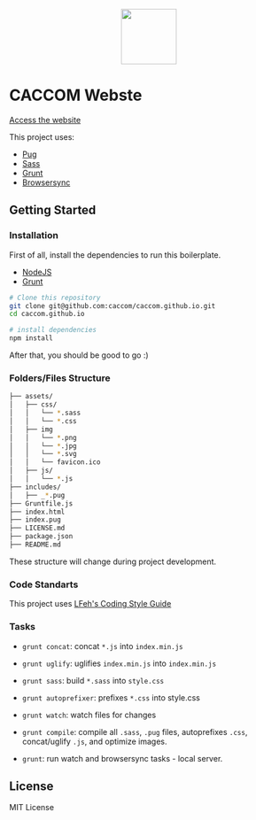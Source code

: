 <p align="center">
  <img src="http://i.imgbox.com/Di0zXjiK.png" width="100">
</p>

# CACCOM Webste

[Access the website](http://caccom.github.io/caccom)

This project uses:
- [Pug](https://pugjs.org/)
- [Sass](http://sass-lang.com/)
- [Grunt](https://gruntjs.com/)
- [Browsersync](https://www.browsersync.io/)

## Getting Started

### Installation

First of all, install the dependencies to run this boilerplate.

- [NodeJS](http://nodejs.org/)
- [Grunt](https://gruntjs.com/)

```sh
# Clone this repository
git clone git@github.com:caccom/caccom.github.io.git
cd caccom.github.io

# install dependencies
npm install

```

After that, you should be good to go :)


### Folders/Files Structure

```sh
├── assets/
│   ├── css/
│   │   └── *.sass
│   │   └── *.css
│   ├── img
│   │   └── *.png
│   │   └── *.jpg
│   │   └── *.svg
│   │   └── favicon.ico
│   ├── js/
│   │   └── *.js
├── includes/
│   ├── _*.pug
├── Gruntfile.js
├── index.html
├── index.pug
├── LICENSE.md
├── package.json
├── README.md
```
These structure will change during project development.


### Code Standarts

This project uses [LFeh's Coding Style Guide](https://github.com/LFeh/coding-style)


### Tasks

- `grunt concat`: concat `*.js` into `index.min.js`
- `grunt uglify`: uglifies `index.min.js` into `index.min.js`
- `grunt sass`: build `*.sass` into `style.css`
- `grunt autoprefixer`: prefixes `*.css` into style.css
- `grunt watch`: watch files for changes

- `grunt compile`: compile all `.sass`, `.pug` files, autoprefixes `.css`, concat/uglify `.js`, and optimize images.
- `grunt`: run watch and browsersync tasks - local server.


## License

MIT License
